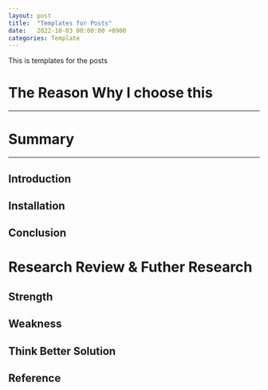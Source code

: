 ```yaml
---
layout: post
title:  "Templates for Posts"
date:   2022-10-03 00:00:00 +0900
categories: Template
---
```



This is templates for the posts


# The Reason Why I choose this
---


# Summary
---

## Introduction



## Installation



## Conclusion




# Research Review & Futher Research

## Strength

## Weakness

## Think Better Solution

## Reference